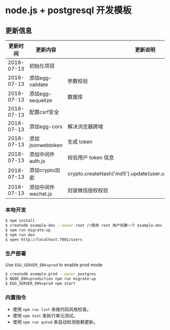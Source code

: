 # node.js + postgresql 开发模板

## 更新信息

更新时间| 更新内容|更新说明
---|---|---
2018-07-13 | 初始化项目 |
2018-07-13 | 添加egg-validate| 参数校验
2018-07-13 | 添加egg-sequelize| 数据库
2018-07-13 | 配置csrf安全|
2018-07-13 | 添加egg-cors| 解决浏览器跨域
2018-07-13 | 添加jsonwebtoken | 生成 token
2018-07-13 | 添加中间件 auth.js | 校验用户 token 信息
2018-07-13 | 添加crypto加密 | crypto.createHash('md5').update(user.user_name).digest('hex');
2018-07-13 | 添加中间件 wechat.js | 封装微信授权校验

### 本地开发

```bash
$ npm install
$ createdb example-dev --owner root //使用 root 用户创建一个 example-dev 数据库
$ npm run migrate:up
$ npm run dev
$ open http://localhost:7001/users
```

### 生产部署

Use `EGG_SERVER_ENV=prod` to enable prod mode

```bash
$ createdb example-prod --owner postgres
$ NODE_ENV=production npm run migrate:up
$ EGG_SERVER_ENV=prod npm start
```

### 内置指令

- 使用 `npm run lint` 来做代码风格检查。
- 使用 `npm test` 来执行单元测试。
- 使用 `npm run autod` 来自动检测依赖更新。


